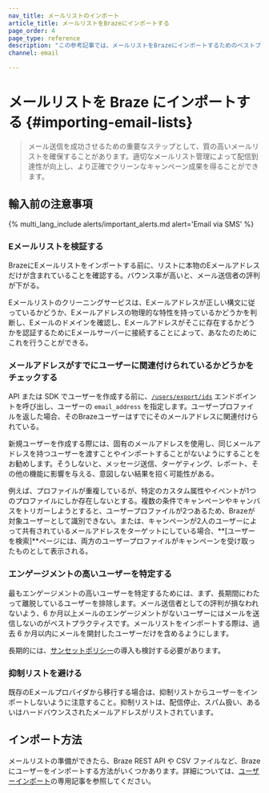 ```yaml
---
nav_title: メールリストのインポート
article_title: メールリストをBrazeにインポートする
page_order: 4
page_type: reference
description: "この参考記事では、メールリストをBrazeにインポートするためのベストプラクティスを解説している。"
channel: email

---
```


# メールリストを Braze にインポートする {#importing-email-lists}

> メール送信を成功させるための重要なステップとして、質の高いメールリストを確保することがあります。適切なメールリスト管理によって配信到達性が向上し、より正確でクリーンなキャンペーン成果を得ることができます。

## 輸入前の注意事項

{% multi_lang_include alerts/important_alerts.md alert='Email via SMS' %}

### Eメールリストを検証する

BrazeにEメールリストをインポートする前に、リストに本物のEメールアドレスだけが含まれていることを確認する。バウンス率が高いと、メール送信者の評判が下がる。 

Eメールリストのクリーニングサービスは、Eメールアドレスが正しい構文に従っているかどうか、Eメールアドレスの物理的な特性を持っているかどうかを判断し、Eメールのドメインを確認し、Eメールアドレスがそこに存在するかどうかを認証するためにEメールサーバーに接続することによって、あなたのためにこれを行うことができる。

### メールアドレスがすでにユーザーに関連付けられているかどうかをチェックする

API または SDK でユーザーを作成する前に、[`/users/export/ids`]({{site.baseurl}}/api/endpoints/export/user_data/post_users_identifier/) エンドポイントを呼び出し、ユーザーの `email_address` を指定します。ユーザープロファイルを返した場合、そのBrazeユーザーはすでにそのメールアドレスに関連付けられている。

新規ユーザーを作成する際には、固有のメールアドレスを使用し、同じメールアドレスを持つユーザーを渡すことやインポートすることがないようにすることをお勧めします。そうしないと、メッセージ送信、ターゲティング、レポート、その他の機能に影響を与える、意図しない結果を招く可能性がある。

例えば、プロファイルが重複しているが、特定のカスタム属性やイベントが1つのプロファイルにしか存在しないとする。複数の条件でキャンペーンやキャンバスをトリガーしようとすると、ユーザープロファイルが2つあるため、Brazeが対象ユーザーとして識別できない。または、キャンペーンが2人のユーザーによって共有されているメールアドレスをターゲットにしている場合、**[ユーザーを検索]**ページには、両方のユーザープロファイルがキャンペーンを受け取ったものとして表示される。

### エンゲージメントの高いユーザーを特定する

最もエンゲージメントの高いユーザーを特定するためには、まず、長期間にわたって離脱しているユーザーを排除します。メール送信者としての評判が損なわれないよう、6 か月以上メールのエンゲージメントがないユーザーにはメールを送信しないのがベストプラクティスです。メールリストをインポートする際は、過去 6 か月以内にメールを開封したユーザーだけを含めるようにします。

長期的には、[サンセットポリシー]({{site.baseurl}}/user_guide/message_building_by_channel/email/best_practices/sunset_policies/)の導入も検討する必要があります。

### 抑制リストを避ける

既存のEメールプロバイダから移行する場合は、抑制リストからユーザーをインポートしないように注意すること。抑制リストは、配信停止、スパム扱い、あるいはハードバウンスされたメールアドレスがリストされています。

## インポート方法

メールリストの準備ができたら、Braze REST API や CSV ファイルなど、Braze にユーザーをインポートする方法がいくつかあります。詳細については、[ユーザーインポート]({{site.baseurl}}/user_guide/data/user_data_collection/user_import/)の専用記事を参照してください。

